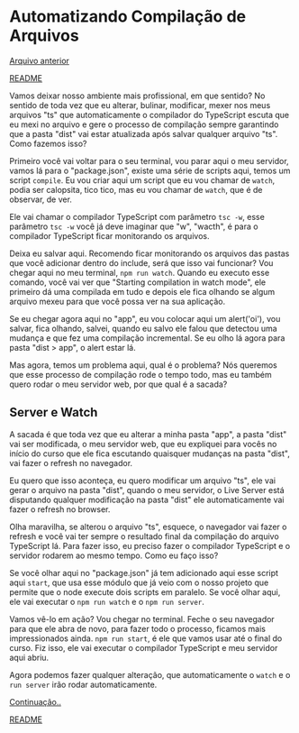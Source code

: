 # Automatizando Compilação de Arquivos

[Arquivo anterior](/estudos/aprimorandoConfiguracao.md)


[README](/README.md)

Vamos deixar nosso ambiente mais profissional, em que sentido? No sentido de toda vez que eu alterar, bulinar, modificar, mexer nos meus arquivos "ts" que automaticamente o compilador do TypeScript escuta que eu mexi no arquivo e gere o processo de compilação sempre garantindo que a pasta "dist" vai estar atualizada após salvar qualquer arquivo "ts". Como fazemos isso?

Primeiro você vai voltar para o seu terminal, vou parar aqui o meu servidor, vamos lá para o "package.json", existe uma série de scripts aqui, temos um script `compile`. Eu vou criar aqui um script que eu vou chamar de `watch`, podia ser calopsita, tico tico, mas eu vou chamar de `watch`, que é de observar, de ver.

Ele vai chamar o compilador TypeScript com parâmetro `tsc -w`, esse parâmetro `tsc -w` você já deve imaginar que "w", "wacth", é para o compilador TypeScript ficar monitorando os arquivos.

Deixa eu salvar aqui. Recomendo ficar monitorando os arquivos das pastas que você adicionar dentro do include, será que isso vai funcionar? Vou chegar aqui no meu terminal, `npm run watch`. Quando eu executo esse comando, você vai ver que "Starting compilation in watch mode", ele primeiro dá uma compilada em tudo e depois ele fica olhando se algum arquivo mexeu para que você possa ver na sua aplicação.

Se eu chegar agora aqui no "app", eu vou colocar aqui um alert('oi'), vou salvar, fica olhando, salvei, quando eu salvo ele falou que detectou uma mudança e que fez uma compilação incremental. Se eu olho lá agora para pasta "dist > app", o alert estar lá.

Mas agora, temos um problema aqui, qual é o problema? Nós queremos que esse processo de compilação rode o tempo todo, mas eu também quero rodar o meu servidor web, por que qual é a sacada?

## Server e Watch

A sacada é que toda vez que eu alterar a minha pasta "app", a pasta "dist" vai ser modificada, o meu servidor web, que eu expliquei para vocês no início do curso que ele fica escutando quaisquer mudanças na pasta "dist", vai fazer o refresh no navegador.

Eu quero que isso aconteça, eu quero modificar um arquivo "ts", ele vai gerar o arquivo na pasta "dist", quando o meu servidor, o Live Server está disputando qualquer modificação na pasta "dist" ele automaticamente vai fazer o refresh no browser.

Olha maravilha, se alterou o arquivo "ts", esquece, o navegador vai fazer o refresh e você vai ter sempre o resultado final da compilação do arquivo TypeScript lá. Para fazer isso, eu preciso fazer o compilador TypeScript e o servidor rodarem ao mesmo tempo. Como eu faço isso?

Se você olhar aqui no "package.json" já tem adicionado aqui esse script aqui `start`, que usa esse módulo que já veio com o nosso projeto que permite que o node execute dois scripts em paralelo. Se você olhar aqui, ele vai executar o `npm run watch` e o `npm run server`.


Vamos vê-lo em ação? Vou chegar no terminal. Feche o seu navegador para que ele abra de novo, para fazer todo o processo, ficamos mais impressionados ainda. `npm run start`, é ele que vamos usar até o final do curso. Fiz isso, ele vai executar o compilador TypeScript e meu servidor aqui abriu.

Agora podemos fazer qualquer alteração, que automaticamente o `watch` e o `run server` irão rodar automaticamente.

[Continuação..](/estudos/modificadorPrivate.md)


[README](/README.md)